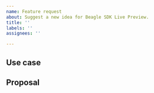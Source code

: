 ```yaml
---
name: Feature request
about: Suggest a new idea for Beagle SDK Live Preview.
title: ''
labels: ''
assignees: ''

---
```


<!-- Thank you for using Beagle SDK Live Preview!

     If you are looking for support, please check out our documentation:
      * https://docs.usebeagle.io/

-->

## Use case

<!--
     Please tell us the problem you are running into that led to you wanting
     a new feature.

     Is your feature request related to a problem? Please give a clear and
     concise description of what the problem is.

     Describe alternative solutions you've considered.

-->

## Proposal

<!--
     Briefly but precisely describe what you would like Beagle to be able to do.

     Consider attaching images showing what you are imagining.

-->